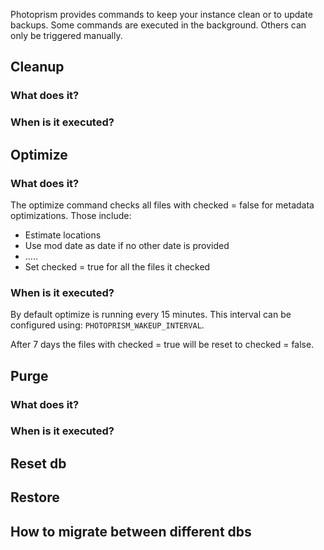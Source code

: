 Photoprism provides commands to keep your instance clean or to update backups.
Some commands are executed in the background. Others can only be triggered manually.

## Cleanup
### What does it?

### When is it executed?

## Optimize
### What does it?
The optimize command checks all files with checked = false for metadata optimizations. 
Those include:

* Estimate locations 
* Use mod date as date if no other date is provided
* .....
* Set checked = true for all the files it checked

### When is it executed?
By default optimize is running every 15 minutes. 
This interval can be configured using: `PHOTOPRISM_WAKEUP_INTERVAL`.

After 7 days the files with checked = true will be reset to checked = false.

## Purge
### What does it?

### When is it executed?


## Reset db

## Restore

## How to migrate between different dbs


